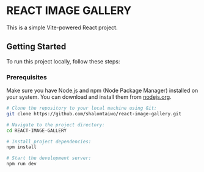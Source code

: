 # REACT IMAGE GALLERY

This is a simple Vite-powered React project.

## Getting Started

To run this project locally, follow these steps:

### Prerequisites

Make sure you have Node.js and npm (Node Package Manager) installed on your system. You can download and install them from [nodejs.org](https://nodejs.org/).

```bash
# Clone the repository to your local machine using Git:
git clone https://github.com/shalomtaiwo/react-image-gallery.git

# Navigate to the project directory:
cd REACT-IMAGE-GALLERY

# Install project dependencies:
npm install

# Start the development server:
npm run dev
```

